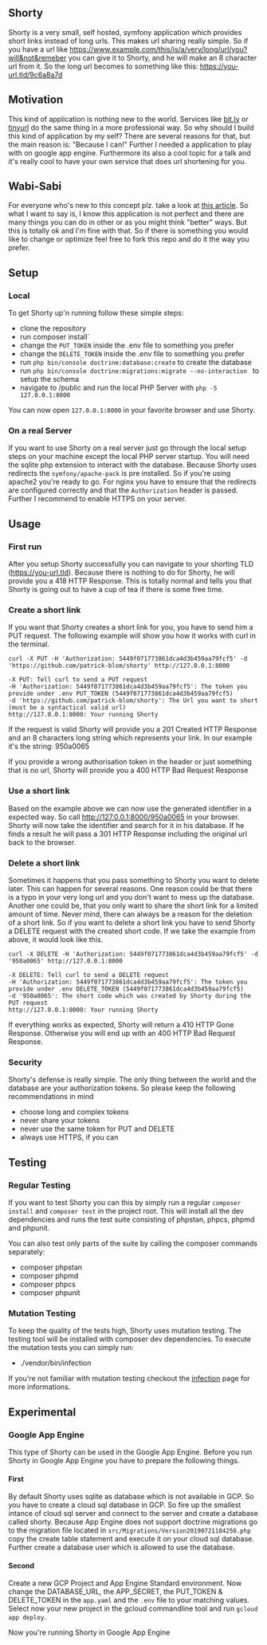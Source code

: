 ## Shorty
Shorty is a very small, self hosted, symfony application which provides
short links instead of long urls. This makes url sharing really simple.
So if you have a url like
https://www.example.com/this/is/a/very/long/url/you?will&not&remeber you
can give it to Shorty, and he will make an 8 character url from it. So
the long url becomes to something like this:
https://you-url.tld/9c6a8a7d

## Motivation
This kind of application is nothing new to the world. Services like
[bit.ly](https://bitly.com/) or [tinyurl](https://tinyurl.com/) do the
same thing in a more professional way. So why should I build this kind
of application by my self? There are several reasons for that, but the
main reason is: "Because I can!" Further I needed a application to play
with on google app engine. Furthermore its also a cool topic for a talk
and it's really cool to have your own service that does url shortening
for you.

## Wabi-Sabi
For everyone who's new to this concept plz. take a look at
[this article](https://en.wikipedia.org/wiki/Wabi-sabi). So what I want
to say is, I know this application is not perfect and there are many
things you can do in other or as you might think "better" ways. But this
is totally ok and I'm fine with that. So if there is something you would
like to change or optimize feel free to fork this repo and do it the way
you prefer.

## Setup
### Local
To get Shorty up'n running follow these simple steps:

- clone the repository
- run composer install`
- change the `PUT_TOKEN` inside the .env file to something you prefer
- change the `DELETE_TOKEN` inside the .env file to something you prefer
- run `php bin/console doctrine:database:create` to create the database
- run `php bin/console doctrine:migrations:migrate --no-interaction ` to setup the schema
- navigate to /public and run the local PHP Server with `php -S 127.0.0.1:8000`

You can now open `127.0.0.1:8000` in your favorite browser and use
Shorty.

### On a real Server
If you want to use Shorty on a real server just go through the local
setup steps on your machine except the local PHP server startup. You
will need the sqlite php extension to interact with the database. Because 
Shorty uses redirects the `symfony/apache-pack` is pre installed. So if 
you're using apache2 you're ready to go. For nginx you have to ensure 
that the redirects are configured correctly and that the `Authorization`
 header is passed. Further I recommend to enable HTTPS on your server.

## Usage
### First run
After you setup Shorty successfully you can navigate to your shorting
TLD (https://you-url.tld). Because there is nothing to do for Shorty, he
will provide you a 418 HTTP Response. This is totally normal and tells
you that Shorty is going out to have a cup of tea if there is some free time.

### Create a short link
If you want that Shorty creates a short link for you, you have to send
him a PUT request. The following example will show you how it works with
curl in the terminal.

```
curl -X PUT -H 'Authorization: 5449f071773861dca4d3b459aa79fcf5' -d 'https://github.com/patrick-blom/shorty' http://127.0.0.1:8000
```
```
-X PUT: Tell curl to send a PUT request
-H 'Authorization: 5449f071773861dca4d3b459aa79fcf5': The token you provide under .env PUT_TOKEN (5449f071773861dca4d3b459aa79fcf5)
-d 'https://github.com/patrick-blom/shorty': The Url you want to short (must be a syntactical valid url)
http://127.0.0.1:8000: Your running Shorty
``` 

If the request is valid Shorty will provide you a 201 Created HTTP
Response and an 8 characters long string which represents your link. In 
our example it's the string: 950a0065

If you provide a wrong authorisation token in the header or just
something that is no url, Shorty will provide you a 400 HTTP Bad Request
Response

### Use a short link
Based on the example above we can now use the generated identifier in a
expected way. So call http://127.0.0.1:8000/950a0065 in your browser.
Shorty will now take the identifier and search for it in his database.
If he finds a result he will pass a 301 HTTP Response including the 
original url back to the browser. 

### Delete a short link
Sometimes it happens that you pass something to Shorty you want to delete 
later. This can happen for several reasons. One reason could be that there is a typo
in your very long url and you don't want to mess up the database. Another one 
could be, that you only want to share the short link for a limited amount of time.
Never mind, there can always be a reason for the deletion of a short link. So if
you want to delete a short link you have to send Shorty a DELETE request with the
created short code. If we take the example from above, it would look like this.

```
curl -X DELETE -H 'Authorization: 5449f071773861dca4d3b459aa79fcf5' -d '950a0065' http://127.0.0.1:8000
```
```
-X DELETE: Tell curl to send a DELETE request
-H 'Authorization: 5449f071773861dca4d3b459aa79fcf5': The token you provide under .env DELETE_TOKEN (5449f071773861dca4d3b459aa79fcf5)
-d '950a0065': The short code which was created by Shorty during the PUT request
http://127.0.0.1:8000: Your running Shorty
``` 

If everything works as expected, Shorty will return a 410 HTTP Gone Response. 
Otherwise you will end up with an 400 HTTP Bad Request Response.

### Security
Shorty's defense is really simple. The only thing between the world and the database
are your authorization tokens. So please keep the following recommendations in mind

- choose long and complex tokens
- never share your tokens 
- never use the same token for PUT and DELETE 
- always use HTTPS, if you can

## Testing
### Regular Testing
If you want to test Shorty you can this by simply run a regular
`composer install` and `composer test` in the project root. This will
install all the dev dependencies and runs the test suite consisting of 
phpstan, phpcs, phpmd and phpunit.

You can also test only parts of the suite by calling the composer 
commands separately:

- composer phpstan  
- composer phpmd  
- composer phpcs  
- composer phpunit  

### Mutation Testing
To keep the quality of the tests high, Shorty uses mutation testing. 
The testing tool will be installed with composer dev dependencies. To 
execute the mutation tests you can simply run: 

- ./vendor/bin/infection

If you're not familiar with mutation testing checkout the 
[infection](https://infection.github.io/guide/) page for more informations.

## Experimental
### Google App Engine

This type of Shorty can be used in the Google App Engine. Before you run
Shorty in Google App Engine you have to prepare the following things.

#### First
By default Shorty uses sqlite as database which is not available in GCP.
So you have to create a cloud sql database in GCP. So fire up the smallest
intance of cloud sql server and connect to the server and create a database 
called shorty. Because App Engine does not support doctrine migrations go to 
the migration file located in `src/Migrations/Version20190721184250.php` 
copy the create table statement and execute it on your cloud sql database. 
Further create a database user which is allowed to use the database. 

#### Second
Create a new GCP Project and App Engine Standard environment. Now change 
the DATABASE_URL, the APP_SECRET, the PUT_TOKEN & DELETE_TOKEN in the 
`app.yaml` and the `.env` file to your matching values. Select now your new
project in the gcloud commandline tool and run `gcloud app deploy`. 

Now you're running Shorty in Google App Engine
